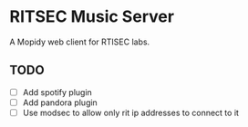 # RITSEC Music Server


A Mopidy web client for RTISEC labs.

## TODO

- [ ] Add spotify plugin
- [ ] Add pandora plugin
- [ ] Use modsec to allow only rit ip addresses to connect to it
